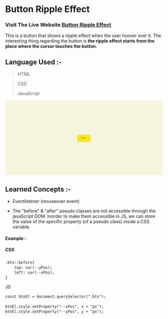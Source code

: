 # Button Ripple Effect

### Visit The Live Website   [Button Ripple Effect](https://devtripathy.github.io/Button-Repple-Effect/)

  This is a button that shows a ripple effect when the user hoover over it. The interesting thing regarding the button is **the ripple effect starts from the place where the cursor touches the button.**


## Language Used :-
> HTML

> CSS

> JavaScript

![preview](assets/images/preview.png)


## Learned Concepts :-

- Eventlistener (mouseover event)

- The "before" & "after" pseudo classes are not accessible through the javaScript DOM. Inorder to make them accessible in JS, we can store the value of the specific property (of a pseudo class) inside a CSS variable.

#### Example :

##### CSS
```
.btn::before{
    top: var(--yPos);
    left: var(--xPos);
}
```
JS
```
const btnEl = document.querySelector(".btn");

btnEl.style.setProperty("--xPos", x + "px");
btnEl.style.setProperty("--yPos", y + "px");
```
